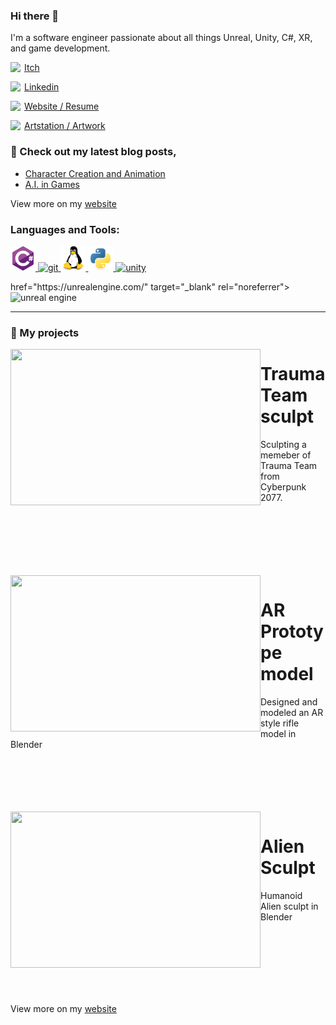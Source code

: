
### Hi there 👋

I'm a software engineer passionate about all things Unreal, Unity, C#, XR, and game development.

[<img align="left" width="22px" src="https://assetsio.reedpopcdn.com/Itch.io_logo.jpg?width=1200&height=1200&fit=crop&quality=100&format=png&enable=upscale&auto=webp"/>Itch](https://itch.io/profile/lordtommy33)

[<img align="left" width="22px" src="https://cdn-icons-png.flaticon.com/512/174/174857.png"/>Linkedin](https://www.linkedin.com/in/thomas-wilkinson-5928bb100/)

[<img align="left" width="22px" src="http://samuelarminana.com/favicon.ico"/>Website / Resume](https://www.silentstalwart.com)

[<img align="left" width="22px" src="https://seeklogo.com/images/A/artstation-logo-5765B1C358-seeklogo.com.png"/>Artstation / Artwork]([https://www.silentstalwart.com](https://www.artstation.com/lordtommy33))

### 📝 Check out my latest blog posts,
<!-- BLOG-POST-LIST:START -->
- [Character Creation and Animation]([https://medium.com/@devanjpmorgan/setting-up-grabbable-objects-452c50fc4b70](https://wordpress.com/post/silentstalwart.com/1539))
- [A.I. in Games]([https://medium.com/@devanjpmorgan/basic-hand-animations-be24aaaad61c](https://wordpress.com/post/silentstalwart.com/209))

<!-- BLOG-POST-LIST:END -->
View more on my [website](https://www.silentstalwart.com)

### Languages and Tools:

<p align="left"> <a href="https://www.w3schools.com/cs/" target="_blank" rel="noreferrer"> <img src="https://raw.githubusercontent.com/devicons/devicon/master/icons/csharp/csharp-original.svg" alt="csharp" width="40" height="40"/> </a> <a href="https://git-scm.com/" target="_blank" rel="noreferrer"> <img src="https://www.vectorlogo.zone/logos/git-scm/git-scm-icon.svg" alt="git" width="40" height="40"/> </a> <a href="https://www.linux.org/" target="_blank" rel="noreferrer"> <img src="https://raw.githubusercontent.com/devicons/devicon/master/icons/linux/linux-original.svg" alt="linux" width="40" height="40"/> </a> <a href="https://www.python.org" target="_blank" rel="noreferrer"> <img src="https://raw.githubusercontent.com/devicons/devicon/master/icons/python/python-original.svg" alt="python" width="40" height="40"/> </a> <a href="https://unity.com/" target="_blank" rel="noreferrer"> <img src="https://www.vectorlogo.zone/logos/unity3d/unity3d-icon.svg" alt="unity" width="40" height="40"/> </a> </p>
href="https://unrealengine.com/" target="_blank" rel="noreferrer"> <img src="https://seeklogo.com/images/U/unreal-engine-logo-12B9A1D996-seeklogo.com.png" alt="unreal engine" width="40" height="40"/> </a> </p>




---
### 💾 My projects

<img src="https://silentstalwart.com/wp-content/uploads/2024/02/Trauma_Team_sculptori-Copy-1024x576.png" align="left" width="400px" height="250px"/> 

# Trauma Team sculpt
Sculpting a memeber of Trauma Team from Cyberpunk 2077.

<br/>
<br/>
<br/>
<br/>
<br/>
<br/>





<img src="https://i0.wp.com/silentstalwart.com/wp-content/uploads/2023/09/ar-15_test_render7.png?resize=1200%2C675&ssl=1" align="left" width="400px" height="250px"/> 

# AR Prototype model
Designed and modeled an AR style rifle model in Blender

<br/>
<br/>
<br/>
<br/>
<br/>



<img src="https://i0.wp.com/silentstalwart.com/wp-content/uploads/2023/11/tbrender_Viewport_009.png?resize=1200%2C823&ssl=1" align="left" width="400px" height="250px"/> 

# Alien Sculpt
Humanoid Alien sculpt in Blender

<br/>
<br/>
<br/>
<br/>
<br/>
<br/>





View more on my [website](https://devanjpmorgan.wixsite.com/website-4)
